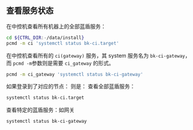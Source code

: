 ## 查看服务状态

在中控机查看所有机器上的全部蓝盾服务：
```bash
cd ${CTRL_DIR:-/data/install}
pcmd -m ci 'systemctl status bk-ci.target'
```

在中控机查看所有的 `ci(gateway)` 服务，其 system 服务名为 `bk-ci-gateway`，而 `pcmd -m`参数则是需要 `ci_gateway` 的形式。
```bash
pcmd -m ci_gateway 'systemctl status bk-ci-gateway'
```

如果登录到了对应的节点： 则是：
查看全部蓝盾服务：
```bash
systemctl status bk-ci.target
```
查看特定的蓝盾服务：如网关
```bash
systemctl status bk-ci-gateway
```
